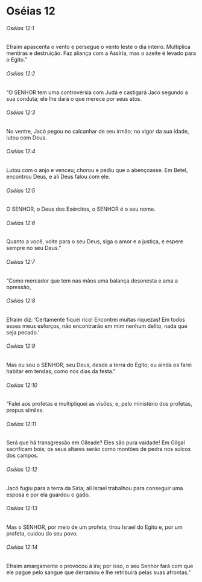 # Oséias 12

###### Oséias 12:1

Efraim apascenta o vento e persegue o vento leste o dia inteiro. Multiplica mentiras e destruição. Faz aliança com a Assíria, mas o azeite é levado para o Egito.”

###### Oséias 12:2

“O SENHOR tem uma controvérsia com Judá e castigará Jacó segundo a sua conduta; ele lhe dará o que merece por seus atos.

###### Oséias 12:3

No ventre, Jacó pegou no calcanhar de seu irmão; no vigor da sua idade, lutou com Deus.

###### Oséias 12:4

Lutou com o anjo e venceu; chorou e pediu que o abençoasse. Em Betel, encontrou Deus, e ali Deus falou com ele.

###### Oséias 12:5

O SENHOR, o Deus dos Exércitos, o SENHOR é o seu nome.

###### Oséias 12:6

Quanto a você, volte para o seu Deus, siga o amor e a justiça, e espere sempre no seu Deus.”

###### Oséias 12:7

“Como mercador que tem nas mãos uma balança desonesta e ama a opressão,

###### Oséias 12:8

Efraim diz: ‘Certamente fiquei rico! Encontrei muitas riquezas! Em todos esses meus esforços, não encontrarão em mim nenhum delito, nada que seja pecado.’

###### Oséias 12:9

Mas eu sou o SENHOR, seu Deus, desde a terra do Egito; eu ainda os farei habitar em tendas, como nos dias da festa.”

###### Oséias 12:10

“Falei aos profetas e multipliquei as visões; e, pelo ministério dos profetas, propus símiles.

###### Oséias 12:11

Será que há transgressão em Gileade? Eles são pura vaidade! Em Gilgal sacrificam bois; os seus altares serão como montões de pedra nos sulcos dos campos.

###### Oséias 12:12

Jacó fugiu para a terra da Síria; ali Israel trabalhou para conseguir uma esposa e por ela guardou o gado.

###### Oséias 12:13

Mas o SENHOR, por meio de um profeta, tirou Israel do Egito e, por um profeta, cuidou do seu povo.

###### Oséias 12:14

Efraim amargamente o provocou à ira; por isso, o seu Senhor fará com que ele pague pelo sangue que derramou e lhe retribuirá pelas suas afrontas.”

